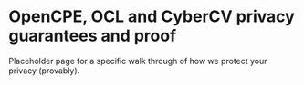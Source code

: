 # OpenCPE, OCL and CyberCV privacy guarantees and proof

Placeholder page for a specific walk through of how we protect your privacy (provably).
